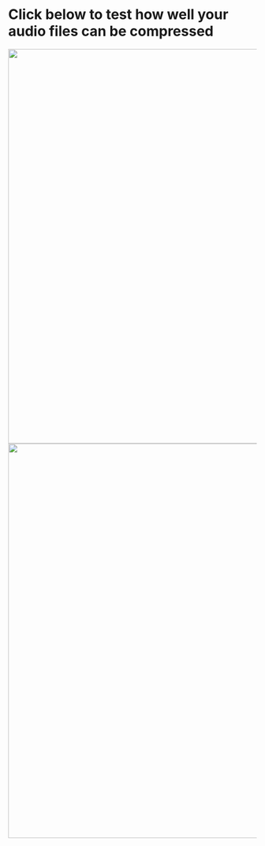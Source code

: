 # Click below to test how well your audio files can be compressed

<a href="https://colab.research.google.com/drive/1TMzc8akX3tVON9wvO4ZezrB96rz4UE9J?usp=sharing"> <img src="https://colab.research.google.com/assets/colab-badge.svg" width="800" /> </a><a href="https://colab.research.google.com/drive/1TMzc8akX3tVON9wvO4ZezrB96rz4UE9J?usp=sharing"> <img src="https://colab.research.google.com/assets/colab-badge.svg" width="800" /> </a>
